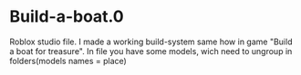 # Build-a-boat.0
Roblox studio file. I made a working build-system same how in game "Build a boat for treasure". In file you have some models, wich need to ungroup in folders(models names = place)  
